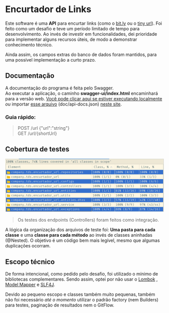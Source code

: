 # Encurtador de Links

Este software é uma **API** para encurtar links (como o [bit.ly](https://bitly.com/) ou
o [tiny url](https://tinyurl.com/app)). Foi feito como um desafio e teve um período limitado de
tempo para desenvolvimento. Ao invés de investir em funcionalidades, dei prioridade para implementar
alguns recursos úteis, de modo a demonstrar conhecimento técnico.

Ainda assim, os campos extras do
banco de dados foram mantidos, para uma possível implementação a curto prazo.

## Documentação

A documentação do programa é feita pelo Swagger.  
Ao executar a aplicação, o caminho **swagger-ui/index.html** encaminhará para a versão
web. [Você pode clicar aqui se estiver executando localmente](http://localhost:8080/swagger-ui/index.html)
_ou_ importar [esse arquivo](doc/api-docs.json)
(doc/api-docs.json) [neste site](https://editor.swagger.io/#).

### Guia rápido:

> POST /url {"url":"string"}  
> GET /url/{shortUrl}

## Cobertura de testes

![Cobertura de tetes](doc/coverage.png)

> Os testes dos endpoints (Controllers) foram feitos como integração.

A lógica da organização dos arquivos de teste foi: **Uma pasta para cada classe** e uma **classe
para cada método** ao invés de classes aninhadas (@Nested). O objetivo é um código bem mais legível,
mesmo que algumas duplicações ocorram.

## Escopo técnico

De forma intencional, como pedido pelo desafio, foi utilizado o mínimo de bibliotecas
complementares. Sendo assim, optei por não usar o [Lombok](https://projectlombok.org/)
, [Model Mapper](http://modelmapper.org/) e [SLF4J](http://www.slf4j.org/).

Devido ao pequeno escopo e classes também muito pequenas, também não foi necessário _até o momento_
utilizar o padrão factory (nem Builders) para testes, paginação de resultados nem o GitFlow.
